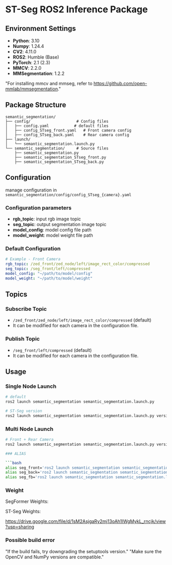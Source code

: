 # ST-Seg ROS2 Inference Package

## Environment Settings

- **Python**: 3.10
- **Numpy**: 1.24.4
- **CV2**: 4.11.0
- **ROS2**: Humble (Base)
- **PyTorch**: 2.1 (2.3)
- **MMCV**: 2.2.0
- **MMSegmentation**: 1.2.2

"For installing mmcv and mmseg, refer to https://github.com/open-mmlab/mmsegmentation."

## Package Structure

```
semantic_segmentation/
├── config/                    # Config files
│   ├── config.yaml           # default files
│   ├── config_STseg_front.yaml   # Front camera config
│   ├── config_STseg_back.yaml    # Rear camera config
├── launch/
│   └── semantic_segmentation.launch.py
└── semantic_segmentation/     # Source files
    ├── semantic_segmentation.py
    ├── semantic_segmentation_STseg_front.py
    ├── semantic_segmentation_STseg_back.py
```

## Configuration

manage configuration in `semantic_segmentation/config/config_STseg_{camera}.yaml` 

### Configuration parameters

- **rgb_topic**: input rgb image topic
- **seg_topic**: output segmentation image topic 
- **model_config**: model config file path
- **model_weight**: model weight file path

### Default Configuration

```yaml
# Example - Front Camera
rgb_topic: /zed_front/zed_node/left/image_rect_color/compressed
seg_topic: /seg_front/left/compressed
model_config: "~/path/to/model/config"
model_weight: "~/path/to/model/weight"
```

## Topics

### Subscribe Topic
- `/zed_front/zed_node/left/image_rect_color/compressed` (default)
- It can be modified for each camera in the configuration file.

### Publish Topic
- `/seg_front/left/compressed` (default)
- It can be modified for each camera in the configuration file.


## Usage

### Single Node Launch

```bash
# default
ros2 launch semantic_segmentation semantic_segmentation.launch.py

# ST-Seg version
ros2 launch semantic_segmentation semantic_segmentation.launch.py versions:="STseg_front"
```

### Multi Node Launch

```bash
# Front + Rear Camera
ros2 launch semantic_segmentation semantic_segmentation.launch.py versions:="STseg_front,STseg_back"

### ALIAS

```bash
alias seg_front='ros2 launch semantic_segmentation semantic_segmentation.launch.py versions:="STseg_front'
alias seg_back='ros2 launch semantic_segmentation semantic_segmentation.launch.py versions:="STseg_back'
alias seg_fb='ros2 launch semantic_segmentation semantic_segmentation.launch.py versions:="STseg_front, STseg_back"'
```

### Weight 

SegFormer Weights:


ST-Seg Weights:

https://drive.google.com/file/d/1sM2AsjgaRy2mj13oAh1IWgMykL_rncjk/view?usp=sharing

### Possible build error

"If the build fails, try downgrading the setuptools version."
"Make sure the OpenCV and NumPy versions are compatible."

